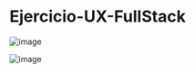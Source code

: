 # Ejercicio-UX-FullStack

![image](https://user-images.githubusercontent.com/105200893/208538645-00786889-0216-4caf-84ae-fd37686956d8.png)

![image](https://user-images.githubusercontent.com/105200893/208538714-62622480-361d-4739-8bd4-e5b8170b3c5a.png)

